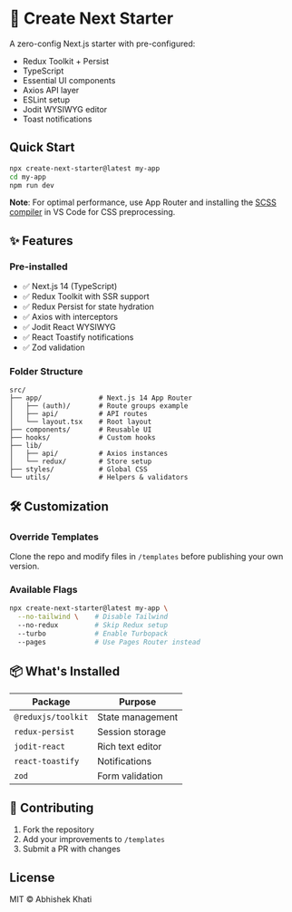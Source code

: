 # 🚀 Create Next Starter

A zero-config Next.js starter with pre-configured:

- Redux Toolkit + Persist
- TypeScript
- Essential UI components
- Axios API layer
- ESLint setup
- Jodit WYSIWYG editor
- Toast notifications

## Quick Start

```bash
npx create-next-starter@latest my-app
cd my-app
npm run dev
```

**Note**: For optimal performance, use App Router and installing the [SCSS compiler](https://marketplace.visualstudio.com/items?itemName=ritwickdey.live-sass) in VS Code for CSS preprocessing.

## ✨ Features

### Pre-installed

- ✅ Next.js 14 (TypeScript)
- ✅ Redux Toolkit with SSR support
- ✅ Redux Persist for state hydration
- ✅ Axios with interceptors
- ✅ Jodit React WYSIWYG
- ✅ React Toastify notifications
- ✅ Zod validation

### Folder Structure

```
src/
├── app/              # Next.js 14 App Router
│   ├── (auth)/       # Route groups example
│   ├── api/          # API routes
│   └── layout.tsx    # Root layout
├── components/       # Reusable UI
├── hooks/            # Custom hooks
├── lib/
│   ├── api/          # Axios instances
│   └── redux/        # Store setup
├── styles/           # Global CSS
└── utils/            # Helpers & validators
```

## 🛠 Customization

### Override Templates

Clone the repo and modify files in `/templates` before publishing your own version.

### Available Flags

```bash
npx create-next-starter@latest my-app \
  --no-tailwind \    # Disable Tailwind
  --no-redux         # Skip Redux setup
  --turbo            # Enable Turbopack
  --pages            # Use Pages Router instead
```

## 📦 What's Installed

| Package            | Purpose          |
| ------------------ | ---------------- |
| `@reduxjs/toolkit` | State management |
| `redux-persist`    | Session storage  |
| `jodit-react`      | Rich text editor |
| `react-toastify`   | Notifications    |
| `zod`              | Form validation  |

## 🤝 Contributing

1. Fork the repository
2. Add your improvements to `/templates`
3. Submit a PR with changes

## License

MIT © Abhishek Khati
